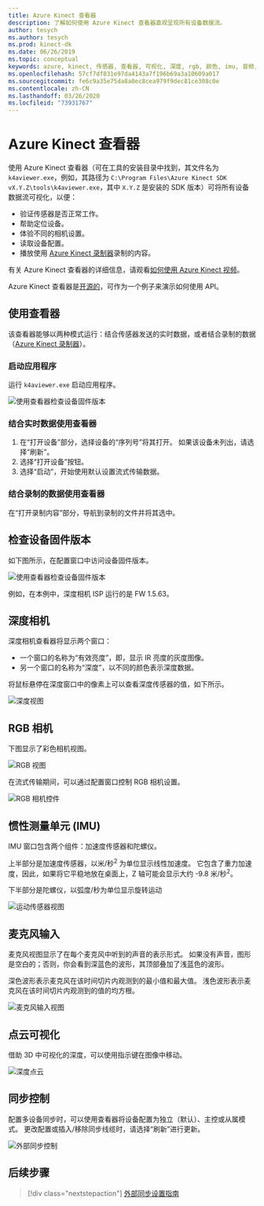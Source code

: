 ```yaml
---
title: Azure Kinect 查看器
description: 了解如何使用 Azure Kinect 查看器直观呈现所有设备数据流。
author: tesych
ms.author: tesych
ms.prod: kinect-dk
ms.date: 06/26/2019
ms.topic: conceptual
keywords: azure, kinect, 传感器, 查看器, 可视化, 深度, rgb, 颜色, imu, 音频, 麦克风, 点云
ms.openlocfilehash: 57cf7df831e97da4143a7f196b69a3a10609a017
ms.sourcegitcommit: fe6c9a35e75da8a0ec8cea979f9dec81ce308c0e
ms.contentlocale: zh-CN
ms.lasthandoff: 03/26/2020
ms.locfileid: "73931767"
---
```

# <a name="azure-kinect-viewer"></a>Azure Kinect 查看器

使用 Azure Kinect 查看器（可在工具的安装目录中找到，其文件名为 `k4aviewer.exe`，例如，其路径为 `C:\Program Files\Azure Kinect SDK vX.Y.Z\tools\k4aviewer.exe`，其中 `X.Y.Z` 是安装的 SDK 版本）可将所有设备数据流可视化，以便：

* 验证传感器是否正常工作。
* 帮助定位设备。
* 体验不同的相机设置。
* 读取设备配置。
* 播放使用 [Azure Kinect 录制器](azure-kinect-recorder.md)录制的内容。

有关 Azure Kinect 查看器的详细信息，请观看[如何使用 Azure Kinect 视频](https://www.microsoft.com/videoplayer/embed/RE3hNwG)。

Azure Kinect 查看器是[开源的](https://github.com/microsoft/Azure-Kinect-Sensor-SDK/tree/develop/tools/k4aviewer)，可作为一个例子来演示如何使用 API。

## <a name="use-viewer"></a>使用查看器

该查看器能够以两种模式运行：结合传感器发送的实时数据，或者结合录制的数据（[Azure Kinect 录制器](azure-kinect-recorder.md)）。

### <a name="start-application"></a>启动应用程序

运行 `k4aviewer.exe` 启动应用程序。

![使用查看器检查设备固件版本](./media/how-to-guides/open-viewer.png)

### <a name="use-the-viewer-with-live-data"></a>结合实时数据使用查看器

1. 在“打开设备”部分，选择设备的“序列号”将其打开。   如果该设备未列出，请选择“刷新”。 
2. 选择“打开设备”按钮。 
3. 选择“启动”，开始使用默认设置流式传输数据。 

### <a name="use-the-viewer-with-recorded-data"></a>结合录制的数据使用查看器

在“打开录制内容”部分，导航到录制的文件并将其选中。 

## <a name="check-device-firmware-version"></a>检查设备固件版本

如下图所示，在配置窗口中访问设备固件版本。

![使用查看器检查设备固件版本](./media/how-to-guides/check-firmware-update.png)

例如，在本例中，深度相机 ISP 运行的是 FW 1.5.63。

## <a name="depth-camera"></a>深度相机

深度相机查看器将显示两个窗口：

* 一个窗口的名称为“有效亮度”，即，显示 IR 亮度的灰度图像。 
* 另一个窗口的名称为“深度”，以不同的颜色表示深度数据。 

将鼠标悬停在深度窗口中的像素上可以查看深度传感器的值，如下所示。

![深度视图](./media/how-to-guides/depth-camera.png)

## <a name="rgb-camera"></a>RGB 相机

下图显示了彩色相机视图。

![RGB 视图](./media/how-to-guides/viewer-rgb-camera.png)

在流式传输期间，可以通过配置窗口控制 RGB 相机设置。

![RGB 相机控件](./media/how-to-guides/rgb-camera-settings.png)

## <a name="inertial-measurement-unit-imu"></a>惯性测量单元 (IMU)

IMU 窗口包含两个组件：加速度传感器和陀螺仪。

上半部分是加速度传感器，以米/秒<sup>2</sup> 为单位显示线性加速度。  它包含了重力加速度，因此，如果将它平稳地放在桌面上，Z 轴可能会显示大约 -9.8 米/秒<sup>2</sup>。

下半部分是陀螺仪，以弧度/秒为单位显示旋转运动

![运动传感器视图](./media/how-to-guides/viewer-mu-settings.png)

## <a name="microphone-input"></a>麦克风输入

麦克风视图显示了在每个麦克风中听到的声音的表示形式。 如果没有声音，图形是空白的；否则，你会看到深蓝色的波形，其顶部叠加了浅蓝色的波形。

深色波形表示麦克风在该时间切片内观测到的最小值和最大值。 浅色波形表示麦克风在该时间切片内观测到的值的均方根。

![麦克风输入视图](./media/how-to-guides/microphone-data.png)

## <a name="point-cloud-visualization"></a>点云可视化

借助 3D 中可视化的深度，可以使用指示键在图像中移动。

![深度点云](./media/how-to-guides/depth-point-cloud.png)

## <a name="synchronization-control"></a>同步控制

配置多设备同步时，可以使用查看器将设备配置为独立（默认）、主控或从属模式。
更改配置或插入/移除同步线缆时，请选择“刷新”进行更新。 

![外部同步控制](./media/how-to-guides/sync-control.png)

## <a name="next-steps"></a>后续步骤

> [!div class="nextstepaction"]
>[外部同步设置指南](https://support.microsoft.com/help/4494429/sync-multiple-azure-kinect-dk-devices)
